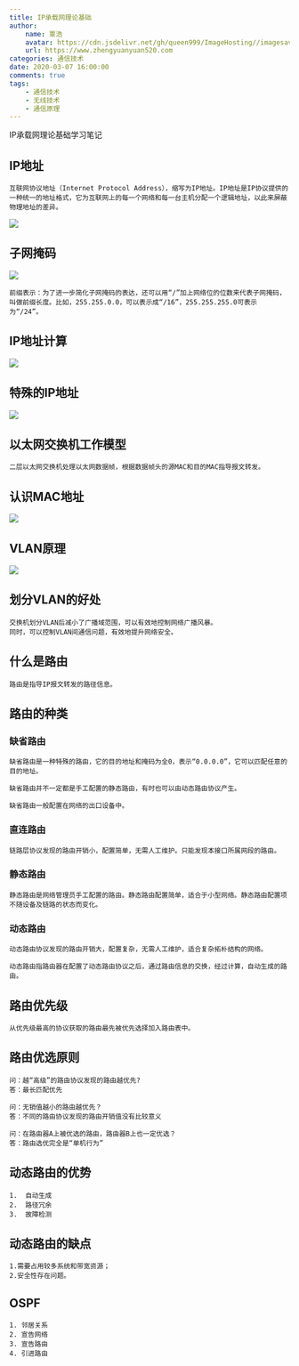 ```yaml
---
title: IP承载网理论基础
author:
	name: 覃浩
	avatar: https://cdn.jsdelivr.net/gh/queen999/ImageHosting//imagesavatar.jpg
	url: https://www.zhengyuanyuan520.com
categories: 通信技术
date: 2020-03-07 16:00:00
comments: true
tags:  
	- 通信技术
	- 无线技术
	- 通信原理
---
```


IP承载网理论基础学习笔记

<!-- more -->

## IP地址

```
互联网协议地址（Internet Protocol Address），缩写为IP地址。IP地址是IP协议提供的一种统一的地址格式，它为互联网上的每一个网络和每一台主机分配一个逻辑地址，以此来屏蔽物理地址的差异。
```

![](https://cdn.jsdelivr.net/gh/queen999/ImageHosting/images20200307154356.png)



## 子网掩码

![](https://cdn.jsdelivr.net/gh/queen999/ImageHosting/images20200307154708.png)

```
前缀表示：为了进一步简化子网掩码的表达，还可以用“/”加上网络位的位数来代表子网掩码，叫做前缀长度。比如，255.255.0.0，可以表示成“/16”，255.255.255.0可表示为“/24”。
```



## IP地址计算

![](https://cdn.jsdelivr.net/gh/queen999/ImageHosting/images20200307154847.png)



## 特殊的IP地址

![](https://cdn.jsdelivr.net/gh/queen999/ImageHosting/images20200307154457.png)



## 以太网交换机工作模型

```
二层以太网交换机处理以太网数据帧，根据数据帧头的源MAC和目的MAC指导报文转发。
```



## 认识MAC地址

![](https://cdn.jsdelivr.net/gh/queen999/ImageHosting/images20200307155251.png)



## VLAN原理

![](https://cdn.jsdelivr.net/gh/queen999/ImageHosting/images20200307155544.png)





## 划分VLAN的好处

```
交换机划分VLAN后减小了广播域范围，可以有效地控制网络广播风暴。
同时，可以控制VLAN间通信问题，有效地提升网络安全。
```



## 什么是路由

```
路由是指导IP报文转发的路径信息。
```



## 路由的种类

### 缺省路由

```
缺省路由是一种特殊的路由，它的目的地址和掩码为全0，表示“0.0.0.0”，它可以匹配任意的目的地址。

缺省路由并不一定都是手工配置的静态路由，有时也可以由动态路由协议产生。

缺省路由一般配置在网络的出口设备中。
```

### 直连路由

```
链路层协议发现的路由开销小，配置简单，无需人工维护。只能发现本接口所属网段的路由。
```

### 静态路由

```
静态路由是网络管理员手工配置的路由。静态路由配置简单，适合于小型网络。静态路由配置项不随设备及链路的状态而变化。
```

### 动态路由

```
动态路由协议发现的路由开销大，配置复杂，无需人工维护，适合复杂拓朴结构的网络。

动态路由指路由器在配置了动态路由协议之后，通过路由信息的交换，经过计算，自动生成的路由。
```



## 路由优先级

```
从优先级最高的协议获取的路由最先被优先选择加入路由表中。
```



## 路由优选原则

```
问：越“高级”的路由协议发现的路由越优先?
答：最长匹配优先

问：无销值越小的路由越优先？
答：不同的路由协议发现的路由开销值没有比较意义

问：在路由器A上被优选的路由，路由器B上也一定优选？
答：路由选优完全是“单机行为”
```



## 动态路由的优势

```
1.  自动生成
2.  路径冗余
3.  故障检测
```

## 动态路由的缺点

```
1.需要占用较多系统和带宽资源；
2.安全性存在问题。
```



## OSPF

```
1. 邻居关系
2. 宣告网络
3. 宣告路由
4. 引进路由
```


